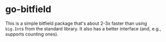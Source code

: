 # go-bitfield

This is a simple bitfield package that's about 2-3x faster than using `big.Int`s
from the standard library. It also has a better interface (and, e.g., supports
counting ones).
